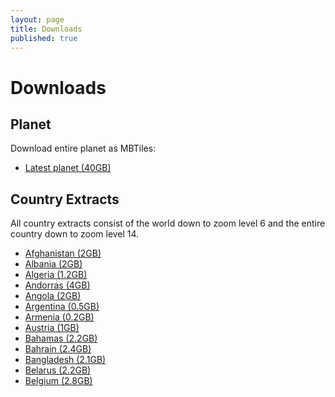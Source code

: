 ```yaml
---
layout: page
title: Downloads
published: true
---
```


# Downloads


## Planet

Download entire planet as MBTiles:

- [Latest planet (40GB)]()

## Country Extracts

All country extracts consist of the world down to zoom level 6
and the entire country down to zoom level 14.

- [Afghanistan (2GB)]()
- [Albania (2GB)]()
- [Algeria (1.2GB)]()
- [Andorras (4GB)]()
- [Angola (2GB)]()
- [Argentina (0.5GB)]()
- [Armenia (0.2GB)]()
- [Austria (1GB)]()
- [Bahamas (2.2GB)]()
- [Bahrain (2.4GB)]()
- [Bangladesh (2.1GB)]()
- [Belarus (2.2GB)]()
- [Belgium (2.8GB)]()

